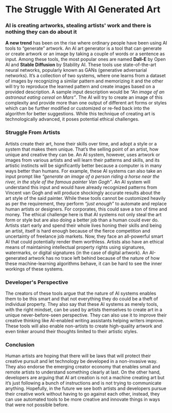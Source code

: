 # The Struggle With AI Generated Art

### AI is creating artworks, stealing artists' work and there is nothing they can do about it

**A new trend** has been on the rise where ordinary people have been using AI tools to “generate” artwork. An AI art generator is a tool that can generate or create artwork or an image by taking a couple of words or a sentence as input. Among these tools, the most popular ones are named **Dall-E** by Open AI and **Stable Diffusion** by Stability AI. These tools use state-of-the-art neural networks, popularly known as GANs (generative adversarial networks). It’s a collection of two systems, where one learns from a dataset of images by recognizing a similar pattern and memorizing it and the other will try to reproduce the learned pattern and create images based on a provided description. A sample input description would be *“An image of an astronaut eating cereal on Mars”*. The AI will try to create an image of this complexity and provide more than one output of different art forms or styles which can be further modified or customized or re-fed back into the algorithm for better suggestions. While this technique of creating art is technologically advanced, it poses potential ethical challenges.

### Struggle From Artists

Artists create their art, hone their skills over time, and adopt a style or a system that makes them unique. That’s the selling point of an artist, how unique and creative they can be. An AI system, however, uses artwork or images from various artists and will learn their patterns and skills, and its artistic instincts will be significantly better because a computer is in many ways better than humans. For example, these AI systems can also take an input prompt like *“generate an image of a person riding a horse near the river, in the style of the famous painter Van Gogh”*. An AI system will understand this input and would have already recognized patterns from Vincent van Gogh and will produce shockingly accurate results about the art style of the said painter. While these tools cannot be customized heavily as per the requirement, they perform *“just enough”* to automate and replace human artists or designers. For corporates, this could save a ton of time and money. The ethical challenge here is that AI systems not only steal the art form or style but are also doing a better job than a human could ever do. Artists start early and spend their whole lives honing their skills and being an artist, itself is hard enough because of the fierce competition and uncertainty of freelance job markets. Now, they face an all-powerful smart AI that could potentially render them worthless. Artists also have an ethical means of maintaining intellectual property rights using signatures, watermarks, or digital signatures (in the case of digital artwork). An AI-generated artwork has no trace left behind because of the nature of how these machine-learning algorithms behave, it can be hard to see the inner workings of these systems.

### Developer's Perspective

The creators of these tools argue that the nature of AI systems enables them to be this smart and that not everything they do could be a theft of individual property. They also say that these AI systems as merely tools, with the right mindset, can be used by artists themselves to create art in a unique never-before-seen perspective. They can also use it to improve their creative thinking like AI-enabled writing assistants helping writers improve. These tools will also enable non-artists to create high-quality artwork and even tinker around their thoughts limited to their artistic styles. 

### Conclusion

Human artists are hoping that there will be laws that will protect their creative pursuit and let technology be developed in a non-invasive way. They also endorse the emerging creator economy that enables small and remote artists to understand something clearly at last. On the other hand, developers are arguing that AI art creation is not a machine creating art but it’s just following a bunch of instructions and is not trying to communicate anything. Hopefully, in the future we see both artists and developers pursue their creative work without having to go against each other, instead, they can use automated tools to be more creative and innovate things in ways that were not possible before.